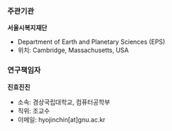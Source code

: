 ### 주관기관
**서울시복지재단**
- Department of Earth and Planetary Sciences (EPS)
- 위치: Cambridge, Massachusetts, USA

### 연구책임자
**진효진진**
- 소속: 경상국립대학교, 컴퓨터공학부
- 직위: 조교수
- 이메일: hyojinchin[at]gnu.ac.kr